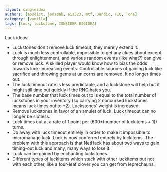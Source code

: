 ```yaml
---
layout: singleidea
authors: [aosdict, jonadab, ais523, mtf, Jendic, FIQ, Tone]
category: [vanilla]
tags: [luck, luckstone, CONSIDER BIGIDEA]
---
```

Luck ideas:
* Luckstones don't remove luck timeout, they merely extend it.
* Luck is much less controllable, impossible to get any clues about except through enlightenment, and various random events (like what?) can give or remove luck. A skilled player would know how to bias the odds towards luck-increasing events. Controllable sources of gaining luck like sacrifice and throwing gems at unicorns are removed. It no longer times out.
* The luck timeout rate is less predictable, and a luckstone will help but it might still time out quickly if the RNG hates you.
* The base number that luck times out to is equal to the total number of luckstones in your inventory (so carrying 2 noncursed luckstones means luck times out to +2). Luckstones' weight is increased.
* Remove luckstones in favor of an amulet of luck. Luck timeout can no longer be slotless.
* Luck times out at a rate of 1 point per (600\*(number of luckitems + 1)) turns.
* Do away with luck timeout entirely in order to make it impossible to micromanage luck. Luck is now conferred entirely by luckitems. The problem with this approach is that NetHack has about two ways to gain timing-out luck and many, many ways to lose it.
* Luck can be gained by enchanting luckstones.
* Different types of luckitems which stack with other luckitems but not with each other, like a four-leaf clover you can get from leprechauns.
